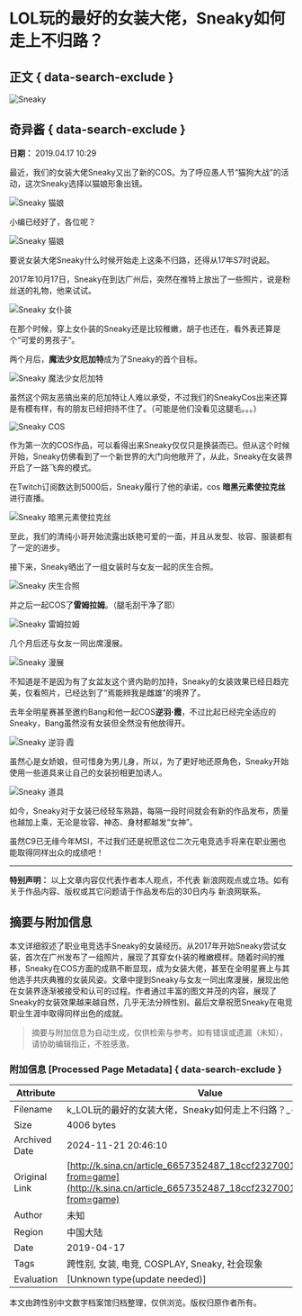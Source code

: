 # LOL玩的最好的女装大佬，Sneaky如何走上不归路？

## 正文 { data-search-exclude }


![Sneaky](https://n.sinaimg.cn/sinacn10200/360/w180h180/20191010/d66b-ifrwayx3152580.jpg)

## 奇异酱 { data-search-exclude }

**日期：** 2019.04.17 10:29

最近，我们的女装大佬Sneaky又出了新的COS。为了呼应愚人节“猫狗大战”的活动，这次Sneaky选择以猫娘形象出镜。

![Sneaky 猫娘](http://k.sinaimg.cn/n/front/500/w900h1200/20190417/JxEa-hvvuiym7508120.jpg/w700d1q75cms.jpg)

小编已经好了，各位呢？

![Sneaky 猫娘](http://k.sinaimg.cn/n/front/142/w480h462/20190417/aods-hvvuiym7508210.jpg/w700d1q75cms.jpg)

要说女装大佬Sneaky什么时候开始走上这条不归路，还得从17年S7时说起。

2017年10月17日，Sneaky在到达广州后，突然在推特上放出了一些照片，说是粉丝送的礼物，他来试试。

![Sneaky 女仆装](http://k.sinaimg.cn/n/front/500/w900h1200/20190417/N0em-hvvuiym7508313.jpg/w700d1q75cms.jpg)

在那个时候，穿上女仆装的Sneaky还是比较稚嫩，胡子也还在，看外表还算是个“可爱的男孩子”。

两个月后，**魔法少女厄加特**成为了Sneaky的首个目标。

![Sneaky 魔法少女厄加特](http://k.sinaimg.cn/n/front/346/w643h503/20190417/ziON-hvvuiym7508395.jpg/w700d1q75cms.jpg)

虽然这个网友恶搞出来的厄加特让人难以承受，不过我们的SneakyCos出来还算是有模有样，有的朋友已经把持不住了。（可能是他们没看见这腿毛。。。）

![Sneaky COS](http://k.sinaimg.cn/n/front/499/w899h1200/20190417/C4Q8-hvvuiym7508459.jpg/w700d1q75cms.jpg)

作为第一次的COS作品，可以看得出来Sneaky仅仅只是换装而已。但从这个时候开始，Sneaky仿佛看到了一个新世界的大门向他敞开了，从此，Sneaky在女装界开启了一路飞奔的模式。

在Twitch订阅数达到5000后，Sneaky履行了他的承诺，cos **暗黑元素使拉克丝**进行直播。

![Sneaky 暗黑元素使拉克丝](http://k.sinaimg.cn/n/front/500/w900h1200/20190417/b2UJ-hvvuiym7508558.jpg/w700d1q75cms.jpg)

至此，我们的清纯小哥开始流露出妖艳可爱的一面，并且从发型、妆容、服装都有了一定的进步。

接下来，Sneaky晒出了一组女装时与女友一起的庆生合照。

![Sneaky 庆生合照](http://k.sinaimg.cn/n/front/500/w900h1200/20190417/2cKc-hvvuiym7508636.jpg/w700d1q75cms.jpg)

并之后一起COS了**雷姆拉姆**。（腿毛刮干净了耶）

![Sneaky 雷姆拉姆](http://k.sinaimg.cn/n/front/500/w900h1200/20190417/sN-w-hvvuiym7508723.jpg/w700d1q75cms.jpg)

几个月后还与女友一同出席漫展。

![Sneaky 漫展](http://k.sinaimg.cn/n/front/500/w900h1200/20190417/LbDM-hvvuiym7508821.jpg/w700d1q75cms.jpg)

不知道是不是因为有了女盆友这个贤内助的加持，Sneaky的女装效果已经日趋完美，仅看照片，已经达到了“焉能辨我是雌雄”的境界了。

去年全明星赛甚至邀约Bang和他一起COS**逆羽·霞**，不过比起已经完全适应的Sneaky，Bang虽然没有女装但全然没有他放得开。

![Sneaky 逆羽·霞](http://k.sinaimg.cn/n/front/400/w1280h720/20190417/_iKo-hvvuiym7508899.jpg/w700d1q75cms.jpg)

虽然心是女娇娘，但可惜身为男儿身，所以，为了更好地还原角色，Sneaky开始使用一些道具来让自己的女装扮相更加诱人。

![Sneaky 道具](http://k.sinaimg.cn/n/front/613/w574h839/20190417/s_Dk-hvvuiym7508983.jpg/w700d1q75cms.jpg)

如今，Sneaky对于女装已经轻车熟路，每隔一段时间就会有新的作品发布，质量也越加上乘，无论是妆容、神态、身材都越发“女神”。

虽然C9已无缘今年MSI，不过我们还是祝愿这位二次元电竞选手将来在职业圈也能取得同样出众的成绩吧！

---

**特别声明：** 以上文章内容仅代表作者本人观点，不代表 新浪网观点或立场。如有关于作品内容、版权或其它问题请于作品发布后的30日内与 新浪网联系。

## 摘要与附加信息

<!-- tcd_abstract -->
本文详细叙述了职业电竞选手Sneaky的女装经历。从2017年开始Sneaky尝试女装，首次在广州发布了一组照片，展现了其穿女仆装的稚嫩模样。随着时间的推移，Sneaky在COS方面的成熟不断显现，成为女装大佬，甚至在全明星赛上与其他选手共庆典雅的女装风姿。文章中提到Sneaky与女友一同出席漫展，展现出他在女装界逐渐被接受和认可的过程。作者通过丰富的图文并茂的内容，展现了Sneaky的女装效果越来越自然，几乎无法分辨性别。最后文章祝愿Sneaky在电竞职业生涯中取得同样出色的成就。
<!-- tcd_abstract_end -->

> 摘要与附加信息为自动生成，仅供检索与参考。如有错误或遗漏（未知），请协助编辑指正，不胜感激。

### 附加信息 [Processed Page Metadata] { data-search-exclude }

| Attribute       | Value                                  |
|-----------------|----------------------------------------|
| Filename        | k_LOL玩的最好的女装大佬，Sneaky如何走上不归路？_-_新浪.md                             |
| Size            | 4006 bytes                           |
| Archived Date   | 2024-11-21 20:46:10                             |
| Original Link   | [http://k.sina.cn/article_6657352487_18ccf232700100x6pc.html?from=game](http://k.sina.cn/article_6657352487_18ccf232700100x6pc.html?from=game)                       |
| Author          | 未知                               |
| Region          | 中国大陆                               |
| Date            | 2019-04-17                                 |
| Tags            | 跨性别, 女装, 电竞, COSPLAY, Sneaky, 社会现象                                 |
| Evaluation            | [Unknown type(update needed)]                                 |
<!-- tcd_table_end -->

本文由跨性别中文数字档案馆归档整理，仅供浏览。版权归原作者所有。

